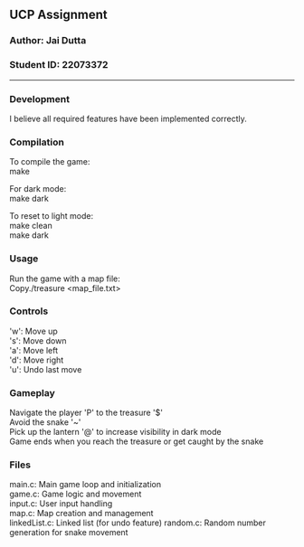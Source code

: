 
## UCP Assignment

### Author: Jai Dutta   
### Student ID: 22073372


---

### Development  
I believe all required features have been implemented correctly.

### Compilation  
To compile the game:  
make  

For dark mode:  
make dark  

To reset to light mode:  
make clean  
make dark  

### Usage  
Run the game with a map file:  
Copy./treasure <map_file.txt>  

### Controls  
'w': Move up  
's': Move down  
'a': Move left  
'd': Move right  
'u': Undo last move  

### Gameplay  
  
Navigate the player 'P' to the treasure '$'  
Avoid the snake '~'  
Pick up the lantern '@' to increase visibility in dark mode  
Game ends when you reach the treasure or get caught by the snake  

### Files  

main.c: Main game loop and initialization  
game.c: Game logic and movement  
input.c: User input handling  
map.c: Map creation and management  
linkedList.c: Linked list (for undo feature)
random.c: Random number generation for snake movement  
